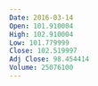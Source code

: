 ```yaml
---
Date: 2016-03-14
Open: 101.910004
High: 102.910004
Low: 101.779999
Close: 102.519997
Adj Close: 98.454414
Volume: 25076100
---
```

